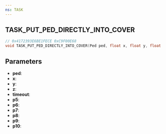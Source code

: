 ```yaml
---
ns: TASK
---
```

## TASK_PUT_PED_DIRECTLY_INTO_COVER

```c
// 0x4172393E6BE1FECE 0xC9F00E68
void TASK_PUT_PED_DIRECTLY_INTO_COVER(Ped ped, float x, float y, float z, Any timeout, BOOL p5, float p6, BOOL p7, BOOL p8, Any p9, BOOL p10);
```


## Parameters
* **ped**: 
* **x**: 
* **y**: 
* **z**: 
* **timeout**: 
* **p5**: 
* **p6**: 
* **p7**: 
* **p8**: 
* **p9**: 
* **p10**: 

